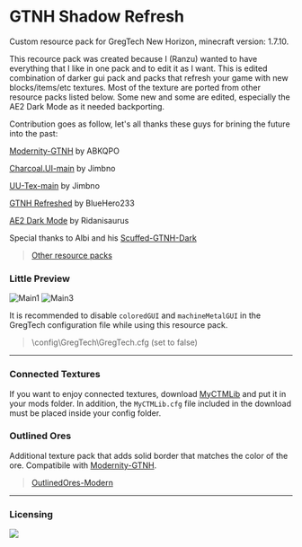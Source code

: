 # GTNH Shadow Refresh
  Custom resource pack for GregTech New Horizon, minecraft version: 1.7.10.

  This recource pack was created because I (Ranzu) wanted to have everything that I like in one pack and to edit it as I want. This is edited combination of darker gui pack and packs that refresh your game with new blocks/items/etc textures. Most of the texture are ported from other resource packs listed below. Some new and some are edited, especially the AE2 Dark Mode as it needed backporting. 
  
Contribution goes as follow, let's all thanks these guys for brining the future into the past:

[Modernity-GTNH](https://github.com/ABKQPO/Modernity-GTNH) by ABKQPO

[Charcoal.UI-main](https://github.com/Jimbno/Charcoal.UI) by Jimbno

[UU-Tex-main](https://github.com/Jimbno/UU-Tex) by Jimbno

[GTNH Refreshed](https://github.com/BlueHero233/GTNHRefreshed) by BlueHero233

[AE2 Dark Mode](https://www.curseforge.com/minecraft/texture-packs/ae2-dark-mode) by Ridanisaurus

Special thanks to Albi and his [Scuffed-GTNH-Dark](https://github.com/Flanisch/Scuffed-GTNH-Dark)

> [Other resource packs](https://gtnh.miraheze.org/wiki/Resource_Packs)


### Little Preview
![Main1](https://github.com/user-attachments/assets/d6308ba6-1a10-4df6-b668-59b9297e9a0f)
![Main3](https://github.com/user-attachments/assets/951b7885-cb94-4b13-b396-9baa0e5c54f2)

It is recommended to disable `coloredGUI` and `machineMetalGUI` in the GregTech configuration file while using this resource pack.
> \config\GregTech\GregTech.cfg (set to false)
---
### Connected Textures
If you want to enjoy connected textures, download [MyCTMLib](https://github.com/ABKQPO/MyCTMLib) and put it in your mods folder. In addition, the `MyCTMLib.cfg` file included in the download must be placed inside your config folder.

### Outlined Ores
Additional texture pack that adds solid border that matches the color of the ore. Compatibile with [Modernity-GTNH](https://github.com/ABKQPO/Modernity-GTNH).
> [OutlinedOres-Modern](https://github.com/Ranzuu/OutlinedOres-Modern)
---

### Licensing

[![](https://img.shields.io/badge/License-CC%20BY--NC--SA%204.0-yellow.svg?style=flat-square)](https://creativecommons.org/licenses/by-nc-sa/4.0/)

